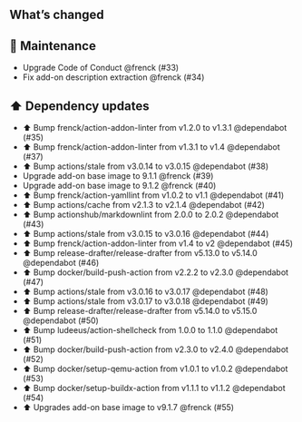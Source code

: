 ## What’s changed

## 🧰 Maintenance

- Upgrade Code of Conduct @frenck (#33)
- Fix add-on description extraction @frenck (#34)

## ⬆️ Dependency updates

- ⬆️ Bump frenck/action-addon-linter from v1.2.0 to v1.3.1 @dependabot (#35)
- ⬆️ Bump frenck/action-addon-linter from v1.3.1 to v1.4 @dependabot (#37)
- ⬆️ Bump actions/stale from v3.0.14 to v3.0.15 @dependabot (#38)
- Upgrade add-on base image to 9.1.1 @frenck (#39)
- Upgrade add-on base image to 9.1.2 @frenck (#40)
- ⬆️ Bump frenck/action-yamllint from v1.0.2 to v1.1 @dependabot (#41)
- ⬆️ Bump actions/cache from v2.1.3 to v2.1.4 @dependabot (#42)
- ⬆️ Bump actionshub/markdownlint from 2.0.0 to 2.0.2 @dependabot (#43)
- ⬆️ Bump actions/stale from v3.0.15 to v3.0.16 @dependabot (#44)
- ⬆️ Bump frenck/action-addon-linter from v1.4 to v2 @dependabot (#45)
- ⬆️ Bump release-drafter/release-drafter from v5.13.0 to v5.14.0 @dependabot (#46)
- ⬆️ Bump docker/build-push-action from v2.2.2 to v2.3.0 @dependabot (#47)
- ⬆️ Bump actions/stale from v3.0.16 to v3.0.17 @dependabot (#48)
- ⬆️ Bump actions/stale from v3.0.17 to v3.0.18 @dependabot (#49)
- ⬆️ Bump release-drafter/release-drafter from v5.14.0 to v5.15.0 @dependabot (#50)
- ⬆️ Bump ludeeus/action-shellcheck from 1.0.0 to 1.1.0 @dependabot (#51)
- ⬆️ Bump docker/build-push-action from v2.3.0 to v2.4.0 @dependabot (#52)
- ⬆️ Bump docker/setup-qemu-action from v1.0.1 to v1.0.2 @dependabot (#53)
- ⬆️ Bump docker/setup-buildx-action from v1.1.1 to v1.1.2 @dependabot (#54)
- ⬆️ Upgrades add-on base image to v9.1.7 @frenck (#55)
